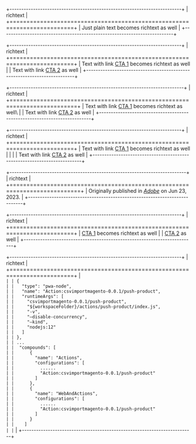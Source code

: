 +-------------------------------------------------------------------------+
| richtext                                                                |
+=========================================================================+
| Just plain text becomes richtext as well                                |
+-------------------------------------------------------------------------+

+-------------------------------------------------------------------------+
| richtext                                                                |
+=========================================================================+
| Text with link [CTA 1](https://www.adobe.com) becomes richtext as well  |
| Text with link [CTA 2](https://www.google.com) as well                  |
+-------------------------------------------------------------------------+

+--------------------------------------------------------------------------+
| richtext                                                                 |
+==========================================================================+
| Text with link [CTA 1](https://www.adobe.com) becomes richtext as well\  |
| Text with link [CTA 2](https://www.google.com) as well                   |
+--------------------------------------------------------------------------+

+-------------------------------------------------------------------------+
| richtext                                                                |
+=========================================================================+
| Text with link [CTA 1](https://www.adobe.com) becomes richtext as well  |
|                                                                         |
| Text with link [CTA 2](https://www.google.com) as well                  |
+-------------------------------------------------------------------------+

+---------------------------------------------------------------------------+
| richtext                                                                  |
+===========================================================================+
| Originally published in _[Adobe](https://www.adobe.com)_ on Jun 23, 2023. |
+---------------------------------------------------------------------------+

+-------------------------------------------------------------------------+
| richtext                                                                |
+=========================================================================+
| [CTA 1](https://www.adobe.com) becomes richtext as well                 |
| [CTA 2](https://www.google.com) as well                                 |
+-------------------------------------------------------------------------+

+-------------------------------------------------------------------------+
| richtext                                                                |
+=========================================================================+
| ```                                                                     |
| {                                                                       |
|   "type": "pwa-node",                                                   |
|   "name": "Action:csvimportmagento-0.0.1/push-product",                 |
|   "runtimeArgs": [                                                      |
|     "csvimportmagento-0.0.1/push-product",                              |
|     "${workspaceFolder}/actions/push-product/index.js",                 |
|     "-v",                                                               |
|     "—disable-concurrency",                                             |
|     "—kind",                                                            |
|     "nodejs:12"                                                         |
|   ]                                                                     |
| },                                                                      |
| ...                                                                     |
|  "compounds": [                                                         |
|      {                                                                  |
|        "name": "Actions",                                               |
|        "configurations": [                                              |
|          ......                                                         |
|          "Action:csvimportmagento-0.0.1/push-product"                   |
|        ]                                                                |
|      },                                                                 |
|      {                                                                  |
|        "name": "WebAndActions",                                         |
|        "configurations": [                                              |
|          ......                                                         |
|          "Action:csvimportmagento-0.0.1/push-product"                   |
|        ]                                                                |
|      }                                                                  |
|    ]                                                                    |
| ```                                                                     |
+-------------------------------------------------------------------------+
